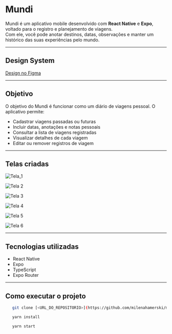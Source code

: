 # Mundi

Mundi é um aplicativo mobile desenvolvido com **React Native** e **Expo**, voltado para o registro e planejamento de viagens.  
Com ele, você pode anotar destinos, datas, observações e manter um histórico das suas experiências pelo mundo.

---
## Design System

[Design no Figma](https://www.figma.com/design/0VQlP8P0Y4WE1c2G3n3YZw/mobile?node-id=0-1&t=jzfOtkoFqobkVIyL-1)

---

## Objetivo

O objetivo do Mundi é funcionar como um diário de viagens pessoal. O aplicativo permite:

- Cadastrar viagens passadas ou futuras
- Incluir datas, anotações e notas pessoais
- Consultar a lista de viagens registradas
- Visualizar detalhes de cada viagem
- Editar ou remover registros de viagem

---
## Telas criadas

![Tela_1](https://res.cloudinary.com/dso7vvpma/image/upload/v1747269047/Screenshot_from_2025-05-14_21-28-54_kdrfcf.png)

![Tela 2](https://res.cloudinary.com/dso7vvpma/image/upload/v1747269048/Screenshot_from_2025-05-14_21-29-19_gqfwsr.png)

![Tela 3](https://res.cloudinary.com/dso7vvpma/image/upload/v1747269047/Screenshot_from_2025-05-14_21-28-59_tqalgm.png)

![Tela 4](https://res.cloudinary.com/dso7vvpma/image/upload/v1747269048/Screenshot_from_2025-05-14_21-29-53_ujzj3l.png)

![Tela 5](https://res.cloudinary.com/dso7vvpma/image/upload/v1747269047/Screenshot_from_2025-05-14_21-29-42_m0mqnq.png)

![Tela 6](https://res.cloudinary.com/dso7vvpma/image/upload/v1747269048/Screenshot_from_2025-05-14_21-28-34_hiokpj.png)

---
## Tecnologias utilizadas

- React Native
- Expo
- TypeScript
- Expo Router

---

## Como executar o projeto
```bash
   git clone [<URL_DO_REPOSITORIO>](https://github.com/milenahamerski/mobile-2.git)
```
```bash
   yarn install
```
```bash
   yarn start
```
